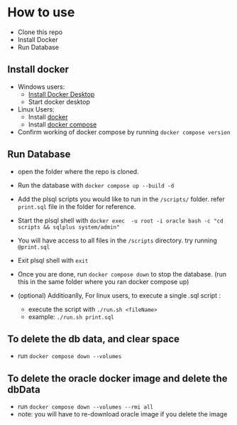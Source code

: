 # How to use
- Clone this repo
- Install Docker
- Run Database


## Install docker
- Windows users:
    - [Install Docker Desktop](https://docs.docker.com/desktop/install/windows-install")
    - Start docker desktop
- Linux Users:
    - Install [docker](https://www.digitalocean.com/community/tutorials/how-to-install-and-use-docker-on-ubuntu-20-04)
    - Install [docker compose](https://www.digitalocean.com/community/tutorials/how-to-install-and-use-docker-compose-on-ubuntu-22-04)
- Confirm working of docker compose by running `docker compose version`

## Run Database
- open the folder where the repo is cloned.
- Run the database with `docker compose up --build -d`
- Add the plsql scripts you would like to run in the `/scripts/` folder. refer `print.sql` file in the folder for reference.
- Start the plsql shell with `docker exec  -u root -i oracle bash -c "cd scripts && sqlplus system/admin"`
- You will have access to all files in the `/scripts` directory. try running `@print.sql`
- Exit plsql shell with `exit`
- Once you are done, run `docker compose down` to stop the database. (run this in the same folder where you ran docker compose up)


-  (optional) Additioanlly, For linux users, to execute a single .sql script :
    - execute the script with `./run.sh <fileName>`
    - example: `./run.sh print.sql`


## To delete the db data, and clear space
- run `docker compose down --volumes`

## To delete the oracle docker image and delete the dbData
- run `docker compose down --volumes --rmi all`
- note: you will have to re-download oracle image if you delete the image
